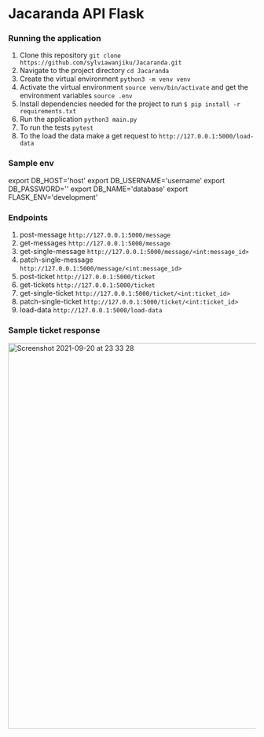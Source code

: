 # Jacaranda API Flask


### Running the application
1. Clone this repository `git clone https://github.com/sylviawanjiku/Jacaranda.git`
2. Navigate to the project directory `cd Jacaranda` 
3. Create the virtual environment `python3 -m venv venv`
4. Activate the virtual environment `source venv/bin/activate` and get the environment variables `source .env`
5. Install dependencies needed for the project to run `$ pip install -r requirements.txt`
6. Run the application `python3 main.py`
7. To run the tests `pytest`
8. To the load the data make a get request to `http://127.0.0.1:5000/load-data`

### Sample env
export DB_HOST='host'
export DB_USERNAME='username'
export DB_PASSWORD=''
export DB_NAME='database'
export FLASK_ENV='development'

### Endpoints
1. post-message `http://127.0.0.1:5000/message`
2. get-messages `http://127.0.0.1:5000/message`
3. get-single-message `http://127.0.0.1:5000/message/<int:message_id>`
4. patch-single-message `http://127.0.0.1:5000/message/<int:message_id>`
5. post-ticket `http://127.0.0.1:5000/ticket`
6. get-tickets `http://127.0.0.1:5000/ticket`
7. get-single-ticket `http://127.0.0.1:5000/ticket/<int:ticket_id>`
8. patch-single-ticket `http://127.0.0.1:5000/ticket/<int:ticket_id>`
9. load-data `http://127.0.0.1:5000/load-data`

### Sample ticket response
<img width="785" alt="Screenshot 2021-09-20 at 23 33 28" src="https://user-images.githubusercontent.com/28457081/134071927-547de402-9df0-4937-bd8e-1f5b06ec818d.png">

